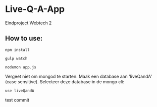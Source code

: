 # Live-Q-A-App
Eindproject Webtech 2

## How to use:

```
npm install
```

```
gulp watch
```

```
nodemon app.js
```

Vergeet niet om mongod te starten. Maak een database aan 'liveQandA' (case sensitive).
Selecteer deze database in de mongo cli:

```
use liveQandA
```

test commit